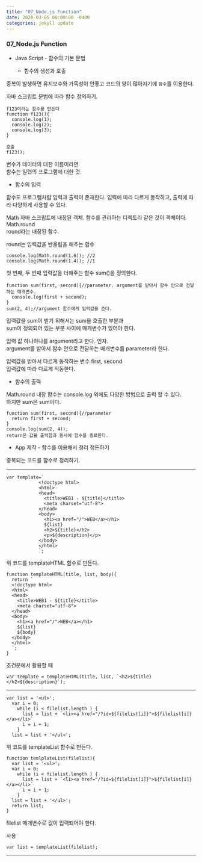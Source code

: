```yaml
---
title: "07_Node.js Function"
date: 2020-03-05 00:00:00 -0400
categories: jekyll update
---
```


### 07_Node.js Function

- Java Script - 함수의 기본 문법

    - 함수의 생성과 호출

중복이 발생하면 유지보수와 가독성이 안좋고 코드의 양이 많아지기에 `함수`를 이용한다.

자바 스크립트 문법에 따라 함수 정의하기.

    f123이라는 함수를 만든다
    function f123(){
      console.log(1);
      console.log(2);
      console.log(3);
    }

    호출
    f123();

변수가 데이터의 대한 이름이라면<br>
함수는 일련의 프로그램에 대한 것.

- 함수의 입력

함수도 프로그램처럼 입력과 출력이 존재한다.
입력에 따라 다르게 동작하고, 출력에 따라 다양하게 사용할 수 있다.<br>

Math 자바 스크립트에 내장된 객체. 함수를 관리하는 디렉토리 같은 것이 객체이다.<br>
Math.round<br>
round라는 내장된 함수.

round는 입력값을 반올림을 해주는 함수

    console.log(Math.round(1.6)); //2
    console.log(Math.round(1.4)); //1

첫 번째, 두 번째 입력값을 더해주는 함수 sum()을 정의한다.

    function sum(first, second){//parameter. argument를 받아서 함수 안으로 전달하는 매개변수.
      console.log(first + second);
    }
    sum(2, 4);//argument 함수에게 입력값을 준다.
    
입력값을 sum이 받기 위해서는 sum을 호출한 부분과<br>
sum이 정의되어 있는 부분 사이에 매개변수가 있어야 한다.

입력 값 하나하나를 argument라고 한다. 인자.<br>
argument를 받아서 함수 안으로 전달하는 매개변수를 parameter라 한다.

입력값을 받아서 다르게 동작하는 변수 first, second<br>
입력값에 따라 다르게 작동한다.

- 함수의 출력

Math.round 내장 함수는 console.log 외에도 다양한 방법으로 출력 할 수 있다.<br>
하지만 sum은 sum이다.

    function sum(first, second){//parameter
      return first + second;
    }
    console.log(sum(2, 4));
    return은 값을 출력함과 동시에 함수를 종료한다.

- App 제작 - 함수를 이용해서 정리 정돈하기

중복되는 코드를 함수로 정리하기.

---

    var template=`
                <!doctype html>
                <html>
                <head>
                  <title>WEB1 - ${title}</title>
                  <meta charset="utf-8">
                </head>
                <body>
                  <h1><a href="/">WEB</a></h1>
                  ${list}
                  <h2>${title}</h2>
                  <p>${description}</p>
                </body>
                </html>
                `;

위 코드를 templateHTML 함수로 만든다.

    function templateHTML(title, list, body){
      return `
      <!doctype html>
      <html>
      <head>
        <title>WEB1 - ${title}</title>
        <meta charset="utf-8">
      </head>
      <body>
        <h1><a href="/">WEB</a></h1>
        ${list}
        ${body}
      </body>
      </html>
      `;
    }

조건문에서 활용할 때

    var template = templateHTML(title, list, `<h2>${title}</h2>${description}`);
    
---

    var list = '<ul>';
      var i = 0;
        while (i < filelist.length ) {
          list = list + `<li><a href="/?id=${filelist[i]}">${filelist[i]}</a></li>`
          i = i + 1;
        }
      list = list + '</ul>'; 

위 코드를 templateList 함수로 만든다.

    function temlplateList(filelist){
      var list = '<ul>';
      var i = 0;
        while (i < filelist.length ) {
          list = list + `<li><a href="/?id=${filelist[i]}">${filelist[i]}</a></li>`
          i = i + 1;
        }
      list = list + '</ul>';
      return list;
    }

filelist 매개변수로 값이 입력되어야 한다.

사용

    var list = templateList(filelist);

---
